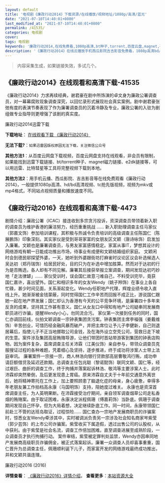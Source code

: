 ```yaml
---
layout: default
title: '电视剧《廉政行动2014》下载资源/在线播放/视频地址/1080p/高清/蓝光'
date: "2021-07-10T14:40:01+0800"
last_modified_at: "2021-07-10T14:40:01+0800"
permalink: /41535/
categories: 电视剧
cover:
tags: 电视剧
keywords: '廉政行动2014,在线免费看,1080p高清,bt种子,torrent,百度云盘,magnet,磁力链,迅雷下载资源'
description: '《廉政行动2014》在线云播放手机西瓜影院吉吉影音免费看，1080p高清bd/hd未删减完整版和tc抢先枪版，mkv/mp4格式，附带bt/torrent种子、magnet/磁力链、百度云盘、网盘资源迅雷下载链接'
---
```


>内容采集生成，如果链接失效，多试几个。


## 《廉政行动2014》在线观看和高清下载-41535

《廉政行动2014》力求再续经典，谢君豪在剧中所饰演的卓文身为廉政公署调查员，对一幕幕腐败现象调查深究，以回忆录形式展现社会真实案例。剧中谢君豪张弛有度的表演节奏表现了作为廉署调查员的沉着冷静及专业，廉政公署的入驻为剧组做专业指导则更增强了该剧的真实度。</p>


廉政行动2014迅雷下载

**下载地址**： [在线观看下载 《廉政行动2014》](https://www.993dy.com//vod-detail-id-10739.html) 


**无法下载?**：`如果迅雷因版权原因无法下载，关注微信公众号 `

**其他方法1**：从百度云网盘下载视频，百度云网盘支持在线观看，非会员有限制，如果能找到迅雷下载链接、bt/torrent种子、magnet磁力链接、e2dk链接等，可以用迅雷、比特彗星等工具将完整视频下载到本地。

**其他方法2**：用手机云播、西瓜影院、吉吉影音等在线免费观看《廉政行动2014》，一般提供1080p高清、hd/bd高清视频、tc抢先版视频，视频为mkv或mp4格式，不同站点视频质量和播放速度不同。


## 《廉政行动2016》在线观看和高清下载-4473

剧情介绍：廉政公署（ICAC）接连收到多宗贪污投诉，资深调查员带领着新入职的调查员为维护香港的廉洁努力，经历重重挑战 …… 新入职助理调查主任马家仪（郭嘉文饰）参加培训课程，其积极与热诚令负责培训的高级调查主任陈国仁（陈展鹏饰）印象深刻。其实家仪是受到哥哥家富的女朋友区文颖（唐诗咏饰）启发加入廉署。文颖也是廉署调查员，与男友家富感情稳定。家富从事IT，梦想其设计的网络游戏有朝一日能成功推出市场，待事业有成便和文颖结婚组织家庭。 文颖闲时会到德民邨探望外婆，一天，她听到外婆跟街坊打麻雀时议论区议会补选候选人吴达初（郑丹瑞饰）给居民好处，目的只为在补选中增加胜算。然而对于达初的行为是否贿选，各人却有不同见解。廉署其后接获举报立案调查，期间发现达初巧妙地「走法律罅」…… 家仪受训时，误会国仁故意刁难自己，不料受训完毕，竟获国仁嘉许，喜出望外。国仁和相识多年的女友Wendy（姚子羚饰）在事业上各自忙碌，甚少时间见面，关系渐起变化。Wendy任职地产代理，辉煌业绩令收入直线上升。她渐渐被金钱蒙蔽，同时觉得国仁工作辛苦而回报不成正比，游说国仁跟她一起在地产界发展；国仁却认为香港有今天的公平竞争环境，是廉署四十多年来反贪的成果，坚持其工作甚有意义。国仁从女友口中得知有地产公司疑串同发展商职员进行诈骗，提醒Wendy小心，勿同流合污。 家仪第一次接到任务的同时，国仁亦调回前线，伙拍文颖调查一宗钟表集团贪污案。钟表集团主席李福强（姜戴维饰）辛苦创业，可惜历经金融风暴而破产，并把主席位让予儿子李健新，自己则退居幕后，指使儿子不正当地挪取公司金钱，及在海外设立空壳公司，营救日走下坡的生意。案件涉及集团高层贿赂导游，让他们带团时首站带游客到集团的钟表店购物。因为案件复杂，首席调查主任关沛霖（江美仪饰）亲自参与，带领众调查员克服搜证过程的各种难题，凭着细心及坚持，逐步推进，终于成功将涉案人士带上法庭审讯。 廉署案件一宗接一宗，商人林浩向银行贷款部高层曹敬鸿行贿，成功申请巨额借贷及延迟还款期。总调查主任包兆聪（黎诺懿饰）联同文颖、国仁等，经过艰巨、曲折的调查工作，终于拘捕并落案起诉林浩、敬鸿等主要涉案人士。此时沛霖却突然晕倒，及后更发现患上胃癌。原来沛霖自丈夫于十年前交通意外离世后，她将精神寄托在工作上，加上要照顾患了脑退化症的母亲，身心疲惫，幸得多年老朋友兼工作拍档高永康（马国明饰）支持，陪她度过难关。 永康也是资深首席调查主任，为人英明果断。在沛霖接受治疗期间，亲自领军调查烟草公司走私香烟的贿赂案。由于取证困难，永康决定派程佩珊（傅嘉莉饰）当卧底。佩珊于调查期间发现自己怀孕，但为大局着想，决定继续卧底工作。同一时间，永康带领国仁前赴三不管的达班岛取证，过程惊险…… 国仁查办一宗地产发展商职员的诈骗案时，惊悉女友Wendy牵涉其中，实时被调派负责另一宗涉及社会知名商家岑紫莹（郭少芸饰）的上市公司诈骗案。紫莹收买下属造假，透过出售公司的认股权，从中获利。由于紫莹是社会名流，调查工作倍加困难。直至调查进展至成熟阶段，一众调查员才执行拘捕行动。 案件审结，紫莹被定罪判处监禁，Wendy亦因串同地产发展商高级职员诈骗佣金，被正式落案起诉。廉署一众调查人员却喜事重重，国仁晋升为总调查主任，佩珊顺利诞下儿子，而家富开发的网络游戏最终成功推出，并和文颖共谐连理。


廉政行动2016 (2016)

**详情查看**： [《廉政行动2016》详情介绍](/movie/4473/)， **查看更多**：[本站资源大全](/movie/t/all/)

